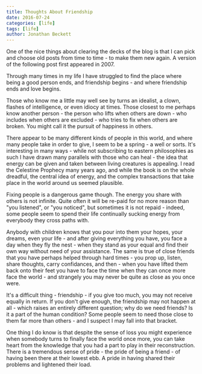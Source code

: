 ```yaml
---
title: Thoughts About Friendship
date: 2016-07-24
categories: [life]
tags: [life]
author: Jonathan Beckett
---
```


One of the nice things about clearing the decks of the blog is that I can pick and choose old posts from time to time - to make them new again. A version of the following post first appeared in 2007.

Through many times in my life I have struggled to find the place where being a good person ends, and friendship begins - and where friendship ends and love begins.

Those who know me a little may well see by turns an idealist, a clown, flashes of intelligence, or even idiocy at times. Those closest to me perhaps know another person - the person who lifts when others are down - who includes when others are excluded - who tries to fix when others are broken. You might call it the pursuit of happiness in others.

There appear to be many different kinds of people in this world, and where many people take in order to give, I seem to be a spring - a well or sorts. It's interesting in many ways - while not subscribing to eastern philosophies as such I have drawn many parallels with those who can heal - the idea that energy can be given and taken between living creatures is appealing. I read the Celestine Prophecy many years ago, and while the book is on the whole dreadful, the central idea of energy, and the complex transactions that take place in the world around us seemed plausible.

Fixing people is a dangerous game though. The energy you share with others is not infinite. Quite often it will be re-paid for no more reason than "you listened", or "you noticed", but sometimes it is not repaid - indeed, some people seem to spend their life continually sucking energy from everybody they cross paths with.

Anybody with children knows that you pour into them your hopes, your dreams, even your life - and after giving everything you have, you face a day when they fly the nest - when they stand as your equal and find their own way without need of your assistance. The same is true of close friends that you have perhaps helped through hard times - you prop up, listen, share thoughts, carry confidances, and then - when you have lifted them back onto their feet you have to face the time when they can once more face the world - and strangely you may never be quite as close as you once were.

It's a difficult thing - friendship - if you give too much, you may not receive equally in return. If you don't give enough, the friendship may not happen at all - which raises an entirely different question; why do we need friends? Is it a part of the human condition? Some people seem to need those close to them far more than others - and I suspect I may fall into that bracket.

One thing I do know is that despite the sense of loss you might experience when somebody turns to finally face the world once more, you can take heart from the knowledge that you had a part to play in their reconstruction. There is a tremendous sense of pride - the pride of being a friend - of having been there at their lowest ebb. A pride in having shared their problems and lightened their load.